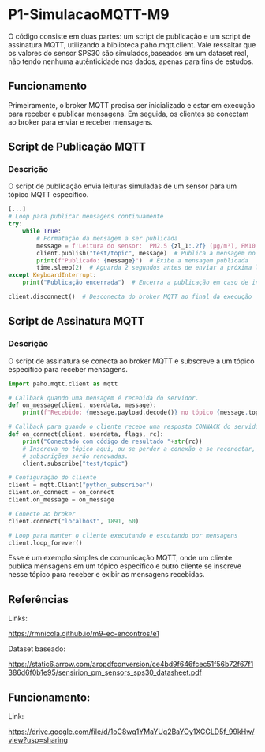 # P1-SimulacaoMQTT-M9
O código consiste em duas partes: um script de publicação e um script de assinatura MQTT, utilizando a biblioteca paho.mqtt.client. Vale ressaltar que os valores do sensor SPS30 são simulados,baseados em um dataset real, não tendo nenhuma autênticidade nos dados, apenas para fins de estudos.

## Funcionamento
Primeiramente, o broker MQTT precisa ser inicializado e estar em execução para receber e publicar mensagens. Em seguida, os clientes se conectam ao broker para enviar e receber mensagens.

## Script de Publicação MQTT

### Descrição
O script de publicação envia leituras simuladas de um sensor para um tópico MQTT específico.

``` python
[...]
# Loop para publicar mensagens continuamente
try:
    while True:
        # Formatação da mensagem a ser publicada
        message = f'Leitura do sensor:  PM2.5 {zl_1:.2f} (µg/m³), PM10 {zl_2:.2f} (µg/m³), Penha - Zona Leste - SP'
        client.publish("test/topic", message)  # Publica a mensagem no tópico "test/topic"
        print(f"Publicado: {message}")  # Exibe a mensagem publicada
        time.sleep(2)  # Aguarda 2 segundos antes de enviar a próxima leitura
except KeyboardInterrupt:
    print("Publicação encerrada")  # Encerra a publicação em caso de interrupção do teclado

client.disconnect()  # Desconecta do broker MQTT ao final da execução
```

## Script de Assinatura MQTT

### Descrição
O script de assinatura se conecta ao broker MQTT e subscreve a um tópico específico para receber mensagens.

``` python
import paho.mqtt.client as mqtt

# Callback quando uma mensagem é recebida do servidor.
def on_message(client, userdata, message):
    print(f"Recebido: {message.payload.decode()} no tópico {message.topic}")

# Callback para quando o cliente recebe uma resposta CONNACK do servidor.
def on_connect(client, userdata, flags, rc):
    print("Conectado com código de resultado "+str(rc))
    # Inscreva no tópico aqui, ou se perder a conexão e se reconectar, então as
    # subscrições serão renovadas.
    client.subscribe("test/topic")

# Configuração do cliente
client = mqtt.Client("python_subscriber")
client.on_connect = on_connect
client.on_message = on_message

# Conecte ao broker
client.connect("localhost", 1891, 60)

# Loop para manter o cliente executando e escutando por mensagens
client.loop_forever()
```

Esse é um exemplo simples de comunicação MQTT, onde um cliente publica mensagens em um tópico específico e outro cliente se inscreve nesse tópico para receber e exibir as mensagens recebidas.

## Referências
Links:

https://rmnicola.github.io/m9-ec-encontros/e1

Dataset baseado:

https://static6.arrow.com/aropdfconversion/ce4bd9f646fcec51f56b72f67f1386d6f0b1e95/sensirion_pm_sensors_sps30_datasheet.pdf

## Funcionamento:
Link:

https://drive.google.com/file/d/1oC8wq1YMaYUq2BaYOy1XCGLD5f_99kHw/view?usp=sharing